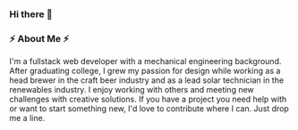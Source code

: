 ### Hi there 👋
### ⚡ About Me ⚡


I'm a fullstack web developer with a mechanical engineering background. After graduating college, I grew my passion for design while working as a head brewer in the craft beer industry and as a lead solar technician in the renewables industry. I enjoy working with others and meeting new challenges with creative solutions. If you have a project you need help with or want to start something new, I'd love to contribute where I can. Just drop me a line.

<!--
/*I have a passion for design that I've been developing for years in various industries. Between my Mechanical Engineering, Beer Brewing, and Solar Repair careers, I have been exposed to multiple technical environments and grown as an engineer. These environments share a common thread of problem-solving that has led me to software development. Designing code is a distilled form of problem-solving that opens up a fascinating world of potential. I work hard to contribute to that potential and am excited by the challenges that come next.*/

In my free time, I like to go fast on motorcycles that I fix, play music, and explore new board games.


**SabertoothSlug/SabertoothSlug** is a ✨ _special_ ✨ repository because its `README.md` (this file) appears on your GitHub profile.

Here are some ideas to get you started:

- 🔭 I’m currently working on ...
- 🌱 I’m currently learning ...
- 👯 I’m looking to collaborate on ...
- 🤔 I’m looking for help with ...
- 💬 Ask me about ...
- 📫 How to reach me: ...
- 😄 Pronouns: ...
- ⚡ Fun fact: ...
-->
